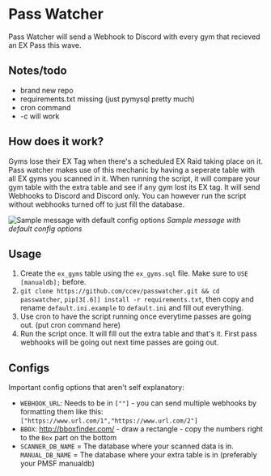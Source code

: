 # Pass Watcher
Pass Watcher will send a Webhook to Discord with every gym that recieved an EX Pass this wave.

## Notes/todo
- brand new repo
- requirements.txt missing (just pymysql pretty much)
- cron command
- -c will work

## How does it work?
Gyms lose their EX Tag when there's a scheduled EX Raid taking place on it. Pass watcher makes use of this mechanic by having a seperate table with all EX gyms you scanned in it. When running the script, it will compare your gym table with the extra table and see if any gym lost its EX tag.
It will send Webhooks to Discord and Discord only. You can however run the script without webhooks turned off to just fill the database.

![Sample message with default config options](https://i.imgur.com/ujixheG.png)
*Sample message with default config options*

## Usage
1. Create the `ex_gyms` table using the `ex_gyms.sql` file. Make sure to `USE [manualdb];` before.
2. `git clone https://github.com/ccev/passwatcher.git && cd passwatcher`, `pip[3[.6]] install -r requirements.txt`, then copy and rename `default.ini.example` to `default.ini` and fill out everything.
3. Use cron to have the script running once everytime passes are going out. (put cron command here)
4. Run the script once. It will fill out the extra table and that's it. First pass webhooks will be going out next time passes are going out.

## Configs
Important config options that aren't self explanatory:
- `WEBHOOK_URL`: Needs to be in `[""]` - you can send multiple webhooks by formatting them like this: `["https://www.url.com/1","https://www.url.com/2"]`
- `BBOX`: http://bboxfinder.com/ - draw a rectangle - copy the numbers right to the `Box` part on the bottom
- `SCANNER_DB_NAME` = The database where your scanned data is in. `MANUAL_DB_NAME` = The database where your extra table is in (preferably your PMSF manualdb)
